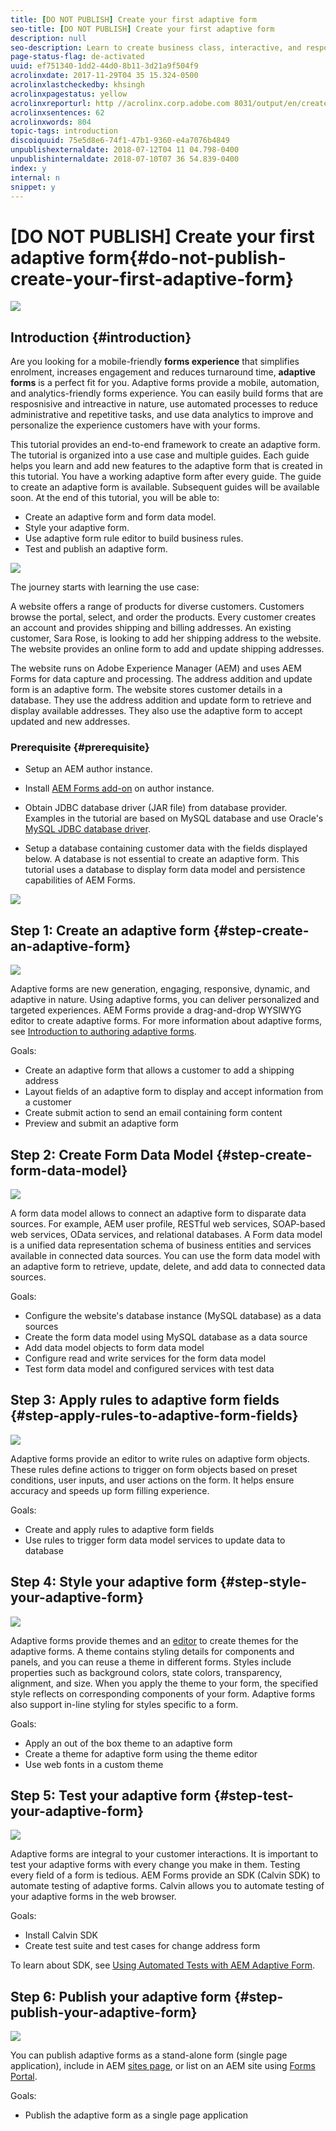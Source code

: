 ```yaml
---
title: [DO NOT PUBLISH] Create your first adaptive form
seo-title: [DO NOT PUBLISH] Create your first adaptive form
description: null
seo-description: Learn to create business class, interactive, and responsive forms. 
page-status-flag: de-activated
uuid: ef751340-1dd2-44d0-8b11-3d21a9f504f9
acrolinxdate: 2017-11-29T04 35 15.324-0500
acrolinxlastcheckedby: khsingh
acrolinxpagestatus: yellow
acrolinxreporturl: http //acrolinx.corp.adobe.com 8031/output/en/create_your_first_adaptive_form_krs_workflow_07d7daef51a52015_869_report.xml
acrolinxsentences: 62
acrolinxwords: 804
topic-tags: introduction
discoiquuid: 75e5d8e6-74f1-47b1-9360-e4a7076b4849
unpublishexternaldate: 2018-07-12T04 11 04.798-0400
unpublishinternaldate: 2018-07-10T07 36 54.839-0400
index: y
internal: n
snippet: y
---
```


# [DO NOT PUBLISH] Create your first adaptive form{#do-not-publish-create-your-first-adaptive-form}

 ![](assets/01-create-first-adaptive-form-hero-image.png)

## Introduction {#introduction}

Are you looking for a mobile-friendly **forms experience** that simplifies enrolment, increases engagement and reduces turnaround time, **adaptive forms** is a perfect fit for you. Adaptive forms provide a mobile, automation, and analytics-friendly forms experience. You can easily build forms that are resposnisive and intreactive in nature, use automated processes to reduce administrative and repetitive tasks, and use data analytics to improve and personalize the experience customers have with your forms.

This tutorial provides an end-to-end framework to create an adaptive form. The tutorial is organized into a use case and multiple guides. Each guide helps you learn and add new features to the adaptive form that is created in this tutorial. You have a working adaptive form after every guide. The guide to create an adaptive form is available. Subsequent guides will be available soon. At the end of this tutorial, you will be able to:

* Create an adaptive form and form data model.
* Style your adaptive form.
* Use adaptive form rule editor to build business rules.
* Test and publish an adaptive form.

![](assets/create-daptive-form-workflow.png)

The journey starts with learning the use case:

A website offers a range of products for diverse customers. Customers browse the portal, select, and order the products. Every customer creates an account and provides shipping and billing addresses. An existing customer, Sara Rose, is looking to add her shipping address to the website. The website provides an online form to add and update shipping addresses.

The website runs on Adobe Experience Manager (AEM) and uses AEM Forms for data capture and processing. The address addition and update form is an adaptive form. The website stores customer details in a database. They use the address addition and update form to retrieve and display available addresses. They also use the adaptive form to accept updated and new addresses.

### Prerequisite {#prerequisite}

* Setup an AEM author instance.  
* Install [AEM Forms add-on](../../forms/using/installing-configuring-aem-forms-osgi.md) on author instance.
* Obtain JDBC database driver (JAR file) from database provider. Examples in the tutorial are based on MySQL database and use Oracle's [MySQL JDBC database driver](https://dev.mysql.com/downloads/connector/j/5.1.html).   

* Setup a database containing customer data with the fields displayed below. A database is not essential to create an adaptive form. This tutorial uses a database to display form data model and persistence capabilities of AEM Forms.

![](assets/adaptiveformdata.PNG)

## Step 1: Create an adaptive form {#step-create-an-adaptive-form}

![](assets/03-create-adaptive-form-%20main-image_small.png)

Adaptive forms are new generation, engaging, responsive, dynamic, and adaptive in nature. Using adaptive forms, you can deliver personalized and targeted experiences. AEM Forms provide a drag-and-drop WYSIWYG editor to create adaptive forms. For more information about adaptive forms, see [Introduction to authoring adaptive forms](../../forms/using/introduction-forms-authoring.md).

Goals:

* Create an adaptive form that allows a customer to add a shipping address
* Layout fields of an adaptive form to display and accept information from a customer
* Create submit action to send an email containing form content
* Preview and submit an adaptive form

## Step 2: Create Form Data Model {#step-create-form-data-model}

![](assets/05-create-form-data-model-main_small.png)

A form data model allows to connect an adaptive form to disparate data sources. For example, AEM user profile, RESTful web services, SOAP-based web services, OData services, and relational databases. A Form data model is a unified data representation schema of business entities and services available in connected data sources. You can use the form data model with an adaptive form to retrieve, update, delete, and add data to connected data sources.

Goals:

* Configure the website's database instance (MySQL database) as a data sources  
* Create the form data model using MySQL database as a data source
* Add data model objects to form data model
* Configure read and write services for the form data model  
* Test form data model and configured services with test data

## Step 3: Apply rules to adaptive form fields {#step-apply-rules-to-adaptive-form-fields}

![](assets/07-apply-rules-to-adaptive-form_small.png)

Adaptive forms provide an editor to write rules on adaptive form objects. These rules define actions to trigger on form objects based on preset conditions, user inputs, and user actions on the form. It helps ensure accuracy and speeds up form filling experience.

Goals:

* Create and apply rules to adaptive form fields
* Use rules to trigger form data model services to update data to database

## Step 4: Style your adaptive form {#step-style-your-adaptive-form}

![](assets/09-Style%20your%20adaptive%20form_small.png)

Adaptive forms provide themes and an [editor](../../forms/using/themes.md) to create themes for the adaptive forms. A theme contains styling details for components and panels, and you can reuse a theme in different forms. Styles include properties such as background colors, state colors, transparency, alignment, and size. When you apply the theme to your form, the specified style reflects on corresponding components of your form. Adaptive forms also support in-line styling for styles specific to a form.

Goals:

* Apply an out of the box theme to an adaptive form
* Create a theme for adaptive form using the theme editor
* Use web fonts in a custom theme

## Step 5: Test your adaptive form {#step-test-your-adaptive-form}

![](assets/11-Test-your-adaptive-form.png)

Adaptive forms are integral to your customer interactions. It is important to test your adaptive forms with every change you make in them. Testing every field of a form is tedious. AEM Forms provide an SDK (Calvin SDK) to automate testing of adaptive forms. Calvin allows you to automate testing of your adaptive forms in the web browser.

Goals:

* Install Calvin SDK
* Create test suite and test cases for change address form

To learn about SDK, see [Using Automated Tests with AEM Adaptive Form](../../forms/using/calvin.md).

## Step 6: Publish your adaptive form {#step-publish-your-adaptive-form}

![](assets/12-Publish-your-adaptive-form-_small.png)

You can publish adaptive forms as a stand-alone form (single page application), include in AEM [sites page](../../forms/using/embed-adaptive-form-aem-sites.md), or list on an AEM site using [Forms Portal](../../forms/using/introduction-publishing-forms.md).

Goals:

* Publish the adaptive form as a single page application


